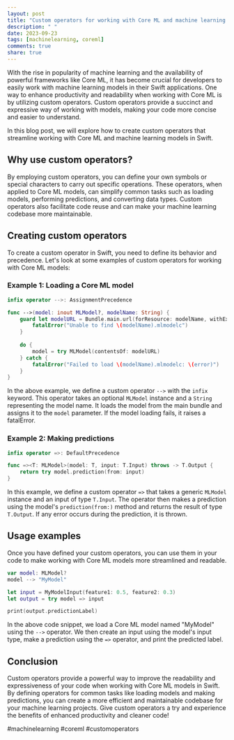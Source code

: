 ```yaml
---
layout: post
title: "Custom operators for working with Core ML and machine learning models in Swift"
description: " "
date: 2023-09-23
tags: [machinelearning, coreml]
comments: true
share: true
---
```


With the rise in popularity of machine learning and the availability of powerful frameworks like Core ML, it has become crucial for developers to easily work with machine learning models in their Swift applications. One way to enhance productivity and readability when working with Core ML is by utilizing custom operators. Custom operators provide a succinct and expressive way of working with models, making your code more concise and easier to understand.

In this blog post, we will explore how to create custom operators that streamline working with Core ML and machine learning models in Swift.

## Why use custom operators?

By employing custom operators, you can define your own symbols or special characters to carry out specific operations. These operators, when applied to Core ML models, can simplify common tasks such as loading models, performing predictions, and converting data types. Custom operators also facilitate code reuse and can make your machine learning codebase more maintainable.

## Creating custom operators

To create a custom operator in Swift, you need to define its behavior and precedence. Let's look at some examples of custom operators for working with Core ML models:

### Example 1: Loading a Core ML model

```swift
infix operator -->: AssignmentPrecedence

func -->(model: inout MLModel?, modelName: String) {
    guard let modelURL = Bundle.main.url(forResource: modelName, withExtension: "mlmodelc") else {
        fatalError("Unable to find \(modelName).mlmodelc")
    }
    
    do {
        model = try MLModel(contentsOf: modelURL)
    } catch {
        fatalError("Failed to load \(modelName).mlmodelc: \(error)")
    }
}
```

In the above example, we define a custom operator `-->` with the `infix` keyword. This operator takes an optional `MLModel` instance and a `String` representing the model name. It loads the model from the main bundle and assigns it to the `model` parameter. If the model loading fails, it raises a fatalError.

### Example 2: Making predictions

```swift
infix operator =>: DefaultPrecedence

func =><T: MLModel>(model: T, input: T.Input) throws -> T.Output {
    return try model.prediction(from: input)
}
```

In this example, we define a custom operator `=>` that takes a generic `MLModel` instance and an input of type `T.Input`. The operator then makes a prediction using the model's `prediction(from:)` method and returns the result of type `T.Output`. If any error occurs during the prediction, it is thrown.

## Usage examples

Once you have defined your custom operators, you can use them in your code to make working with Core ML models more streamlined and readable.

```swift
var model: MLModel?
model --> "MyModel"

let input = MyModelInput(feature1: 0.5, feature2: 0.3)
let output = try model => input

print(output.predictionLabel)
```

In the above code snippet, we load a Core ML model named "MyModel" using the `-->` operator. We then create an input using the model's input type, make a prediction using the `=>` operator, and print the predicted label.

## Conclusion

Custom operators provide a powerful way to improve the readability and expressiveness of your code when working with Core ML models in Swift. By defining operators for common tasks like loading models and making predictions, you can create a more efficient and maintainable codebase for your machine learning projects. Give custom operators a try and experience the benefits of enhanced productivity and cleaner code!

#machinelearning #coreml #customoperators